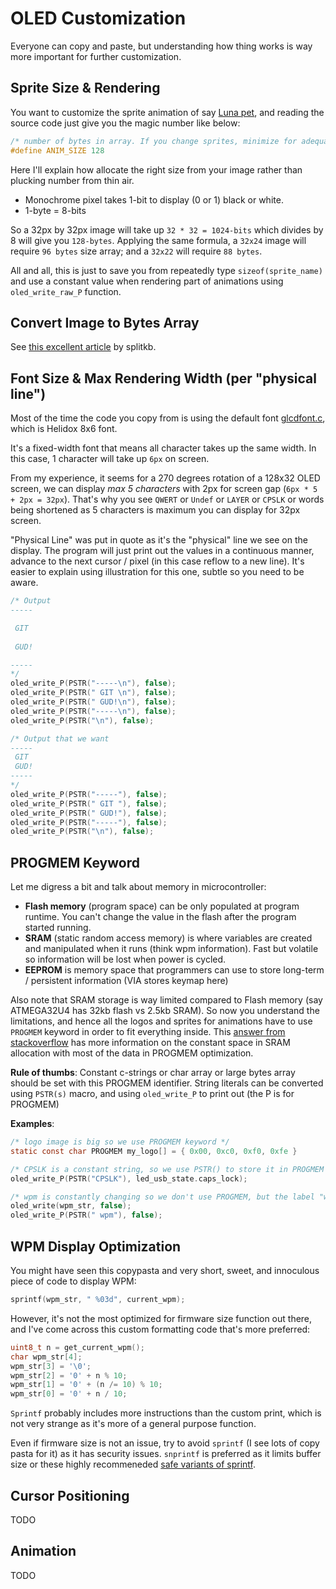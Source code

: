 # OLED Customization

Everyone can copy and paste, but understanding how thing works is way more important for further customization.

## Sprite Size & Rendering

You want to customize the sprite animation of say [Luna pet](https://www.reddit.com/r/olkb/comments/lmtgxc/introducing_luna_the_qmk_keyboard_pet/), and reading the source code just give you the magic number like below:

```c
/* number of bytes in array. If you change sprites, minimize for adequate firmware size. max is 1024 */
#define ANIM_SIZE 128           
```

Here I'll explain how allocate the right size from your image rather than plucking number from thin air.

* Monochrome pixel takes 1-bit to display (0 or 1) black or white.
* 1-byte = 8-bits

So a 32px by 32px image will take up `32 * 32 = 1024-bits` which divides by 8 will give you `128-bytes`. Applying the same formula, a `32x24` image will require `96 bytes` size array; and a `32x22` will require `88 bytes`.

All and all, this is just to save you from repeatedly type `sizeof(sprite_name)` and use a constant value when rendering part of animations using `oled_write_raw_P` function.

## Convert Image to Bytes Array

See [this excellent article](https://docs.splitkb.com/hc/en-us/articles/360013811280) by splitkb.

## Font Size & Max Rendering Width (per "physical line")

Most of the time the code you copy from is using the default font [glcdfont.c](https://github.com/qmk/qmk_firmware/blob/master/drivers/oled/glcdfont.c), which is Helidox 8x6 font.

It's a fixed-width font that means all character takes up the same width. In this case, 1 character will take up `6px` on screen.

From my experience, it seems for a 270 degrees rotation of a 128x32 OLED screen, we can display *max 5 characters* with 2px for screen gap (`6px * 5 + 2px = 32px`). That's why you see `QWERT` or `Undef` or `LAYER` or `CPSLK` or words being shortened as 5 characters is maximum you can display for 32px screen.

"Physical Line" was put in quote as it's the "physical" line we see on the display. The program will just print out the values in a continuous manner, advance to the next cursor / pixel (in this case reflow to a new line). It's easier to explain using illustration for this one, subtle so you need to be aware.

```c
/* Output 
-----

 GIT
 
 GUD!

-----
*/
oled_write_P(PSTR("-----\n"), false);
oled_write_P(PSTR(" GIT \n"), false);
oled_write_P(PSTR(" GUD!\n"), false);
oled_write_P(PSTR("-----\n"), false);
oled_write_P(PSTR("\n"), false);
```

```c
/* Output that we want
-----
 GIT
 GUD!
-----
*/
oled_write_P(PSTR("-----"), false);
oled_write_P(PSTR(" GIT "), false);
oled_write_P(PSTR(" GUD!"), false);
oled_write_P(PSTR("-----"), false);
oled_write_P(PSTR("\n"), false);
```

## PROGMEM Keyword

Let me digress a bit and talk about memory in microcontroller:
- **Flash memory** (program space) can be only populated at program runtime. You can't change the value in the flash after the program started running.
- **SRAM** (static random access memory) is where variables are created and manipulated when it runs (think wpm information). Fast but volatile so information will be lost when power is cycled.
- **EEPROM** is memory space that programmers can use to store long-term / persistent information (VIA stores keymap here)

Also note that SRAM storage is way limited compared to Flash memory (say ATMEGA32U4 has 32kb flash vs 2.5kb SRAM). So now you understand the limitations, and hence all the logos and sprites for animations have to use `PROGMEM` keyword in order to fit everything inside. This [answer from stackoverflow](https://arduino.stackexchange.com/a/52611) has more information on the constant space in SRAM allocation with most of the data in PROGMEM optimization.

**Rule of thumbs**: Constant c-strings or char array or large bytes array should be set with this PROGMEM identifier. String literals can be converted using `PSTR(s)` macro, and using `oled_write_P` to print out (the P is for PROGMEM)

**Examples**:

```c
/* logo image is big so we use PROGMEM keyword */
static const char PROGMEM my_logo[] = { 0x00, 0xc0, 0xf0, 0xfe }

/* CPSLK is a constant string, so we use PSTR() to store it in PROGMEM */
oled_write_P(PSTR("CPSLK"), led_usb_state.caps_lock);

/* wpm is constantly changing so we don't use PROGMEM, but the label "wpm" is */
oled_write(wpm_str, false);
oled_write_P(PSTR(" wpm"), false);
```

## WPM Display Optimization

You might have seen this copypasta and very short, sweet, and innoculous piece of code to display WPM:

```c
sprintf(wpm_str, " %03d", current_wpm);
```

However, it's not the most optimized for firmware size function out there, and I've come across this custom formatting code that's more preferred:

```c
uint8_t n = get_current_wpm();
char wpm_str[4];
wpm_str[3] = '\0';
wpm_str[2] = '0' + n % 10;
wpm_str[1] = '0' + (n /= 10) % 10;
wpm_str[0] = '0' + n / 10;
```

`Sprintf` probably includes more instructions than the custom print, which is not very strange as it's more of a general purpose function. 

Even if firmware size is not an issue, try to avoid `sprintf` (I see lots of copy pasta for it) as it has security issues. `snprintf` is preferred as it limits buffer size or these highly recommeneded [safe variants of sprintf](https://docs.microsoft.com/en-us/cpp/c-runtime-library/reference/snprintf-s-snprintf-s-l-snwprintf-s-snwprintf-s-l`).


## Cursor Positioning
TODO

## Animation
TODO
